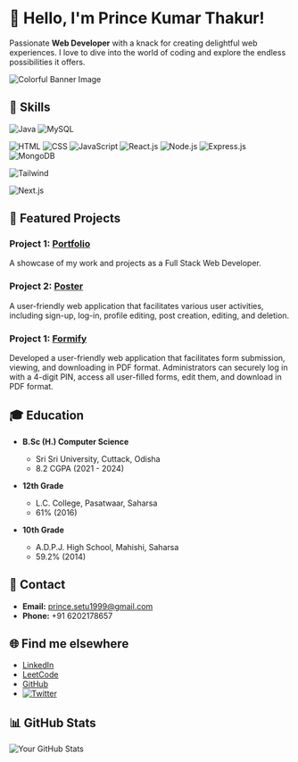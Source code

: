 # 👋 Hello, I'm Prince Kumar Thakur!

Passionate **Web Developer** with a knack for creating delightful web experiences. 
I love to dive into the world of coding and explore the endless possibilities it offers.

<!-- Add a splash of color to your profile -->
![Colorful Banner Image](https://www.boardinfinity.com/blog/content/images/2023/01/Mern.png)



## 🚀 Skills

![Java](https://img.shields.io/badge/Java-Expert-brightgreen)
![MySQL](https://img.shields.io/badge/MySQL-Beginner-orange)

![HTML](https://img.shields.io/badge/HTML-Expert-brightgreen)
![CSS](https://img.shields.io/badge/CSS-Expert-brightgreen)
![JavaScript](https://img.shields.io/badge/JavaScript-Intermediate-blue)
![React.js](https://img.shields.io/badge/React.js-Intermediate-blue)
![Node.js](https://img.shields.io/badge/Node.js-Intermediate-blue)
![Express.js](https://img.shields.io/badge/Express.js-Intermediate-blue)
![MongoDB](https://img.shields.io/badge/MongoDB-Beginner-orange)

![Tailwind](https://img.shields.io/badge/Tailwind-Intermediate-blue)

![Next.js](https://img.shields.io/badge/Next.js-Intermediate-blue)





## 🚀 Featured Projects

### Project 1: [Portfolio](link-to-portfolio)
A showcase of my work and projects as a Full Stack Web Developer.

### Project 2: [Poster](link-to-poster)
A user-friendly web application that facilitates various user activities, including sign-up, log-in, profile editing, post creation, editing, and deletion.

### Project 1: [Formify](link-to-formify)
Developed a user-friendly web application that facilitates form submission, viewing, and downloading in PDF format. Administrators can securely log in with a 4-digit PIN, access all user-filled forms, edit them, and download in PDF format.



## 🎓 Education

- **B.Sc (H.) Computer Science**
  - Sri Sri University, Cuttack, Odisha
  - 8.2 CGPA (2021 - 2024)

- **12th Grade**
  - L.C. College, Pasatwaar, Saharsa
  - 61% (2016)

- **10th Grade**
  - A.D.P.J. High School, Mahishi, Saharsa
  - 59.2% (2014)



## 📧 Contact

- **Email:** prince.setu1999@gmail.com
- **Phone:** +91 6202178657



## 🌐 Find me elsewhere

- [LinkedIn](https://www.linkedin.com/in/princethakur1999/)
- [LeetCode](https://leetcode.com/princethakur1999/)
- [GitHub](https://github.com/princethakur1999)
- [![Twitter](https://img.shields.io/badge/Twitter-YourHandle-blue?style=flat-square&logo=twitter&logoColor=white)](https://twitter.com/yourhandle)



## 📊 GitHub Stats

![Your GitHub Stats](https://github-readme-stats.vercel.app/api?username=princethakur1999&show_icons=true&theme=radical)
